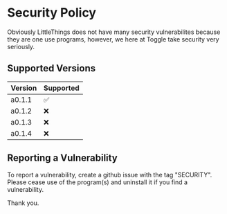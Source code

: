 # Security Policy

Obviously LittleThings does not have many security vulnerabilites because they are one use programs,
however, we here at Toggle take security very seriously.

## Supported Versions

| Version | Supported          |
| ------- | ------------------ |
| a0.1.1  | :white_check_mark: |
| a0.1.2  | :x:                |
| a0.1.3  | :x:                |
| a0.1.4  | :x:                |

## Reporting a Vulnerability

To report a vulnerability, create a github issue with the tag "SECURITY".
Please cease use of the program(s) and uninstall it if you find a vulnerability.

Thank you.
